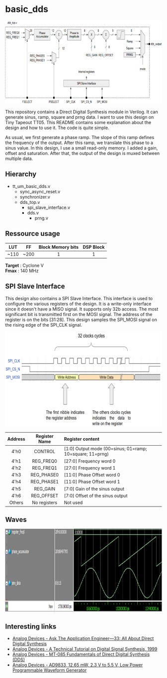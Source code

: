 # basic_dds

<img src="./schematic.png" width="700" height="268">

This repository contains a Direct Digital Synthesis module in Verilog. It can generate sinus, ramp, square and prng data. I want to use this design on Tiny Tapeout TT05. This README contains some explanation about the design and how to use it. The code is quite simple.

As usual, we first generate a phase ramp. The slope of this ramp defines the frequency of the output. After this ramp, we translate this phase to a sinus value. In this design, I use a small read-only memory. I added a gain, offset and saturation. After that, the output of the design is muxed between multiple data.

## Hierarchy

- tt_um_basic_dds.v
  - sync_async_reset.v
  - synchronizer.v
  - dds_top.v
    - spi_slave_interface.v
    - dds.v
      - prng.v

## Ressource usage

| LUT       | FF            | Block Memory bits | DSP Block            |
| :-------: |:-------------:|:-----------------:|:--------------------:|
| ~110      | ~200          | 1                 | 1                    |

**Target** :  Cyclone V<br>
**Fmax**   : 140 MHz

## SPI Slave Interface

This design also contains a SPI Slave Interface. This interface is used to configure the various registers of the design. It is a write-only interface since it doesn't have a MISO signal. It supports only 32b access. The most significant bit is transmitted first on the MOSI signal. The address of the register is on the bits [31:28]. This design samples the SPI_MOSI signal on the rising edge of the SPI_CLK signal.

<img src="./spi_interface.png" width="687" height="305">

| Address           | Register Name | Register content                                          |
| :---------------: |:-------------:| :---------------------------------------------------------|
| 4'h0              | CONTROL       | [1:0] Output mode (00=sinus; 01=ramp; 10=square; 11=prng) |
| 4'h1              | REG_FREQ0     | [27:0] Frequency word 0                                   |
| 4'h2              | REG_FREQ1     | [27:0] Frequency word 1                                   |
| 4'h3              | REG_PHASE0    | [11:0] Phase Offset word 0                                |
| 4'h4              | REG_PHASE1    | [11:0] Phase Offset word 1                                |
| 4'h5              | REG_GAIN      | [7:0] Gain of the sinus output                            |
| 4'h6              | REG_OFFSET    | [7:0] Offset of the sinus output                          |
| Others            | No registers  | Not used                                                  |

## Waves

<img src="./ramp_to_sine_data.png" width="700" height="268">

## Interesting links

- [Analog Devices - Ask The Application Engineer—33: All About Direct Digital Synthesis](https://www.analog.com/en/analog-dialogue/articles/all-about-direct-digital-synthesis.html)
- [Analog Devices - A Technical Tutorial on Digital Signal Synthesis, 1999](https://www.analog.com/en/education/education-library/technical-tutorial-dds.html)
- [Analog Devices - MT-085 Fundamentals of Direct Digital Synthesis (DDS)](https://www.analog.com/media/en/training-seminars/tutorials/MT-085.pdf)
- [Analog Devices - AD9833, 12.65 mW, 2.3 V to 5.5 V, Low Power Programmable Waveform Generator](https://www.analog.com/media/en/technical-documentation/data-sheets/ad9833.pdf)
